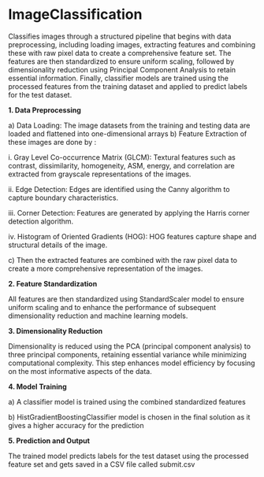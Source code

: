 # ImageClassification

Classifies images through a structured pipeline that begins with data preprocessing, including loading images, extracting features and combining these with raw pixel data to create a comprehensive feature set. The features are then standardized to ensure uniform scaling, followed by dimensionality reduction using Principal Component Analysis to retain essential information. Finally, classifier models are trained using the processed features from the training dataset and applied to predict labels for the test dataset.

**1. Data Preprocessing**
   
a) Data Loading: The image datasets from the training and testing data are loaded and flattened into one-dimensional arrays
b) Feature Extraction of these images are done by : 

i. Gray Level Co-occurrence Matrix (GLCM): Textural features such as contrast, dissimilarity, homogeneity, ASM, energy, and correlation are extracted from grayscale representations of the images.

ii. Edge Detection: Edges are identified using the Canny algorithm to capture boundary characteristics.

iii. Corner Detection: Features are generated by applying the Harris corner detection algorithm.

iv. Histogram of Oriented Gradients (HOG): HOG features capture shape and structural details of the image.

c) Then the extracted features are combined with the raw pixel data to create a more comprehensive representation of the images.
 
**2. Feature Standardization**
   
All features are then standardized using StandardScaler model to ensure uniform scaling and to enhance the performance of subsequent dimensionality reduction and machine learning models.
 
**3. Dimensionality Reduction**
   
Dimensionality is reduced using the PCA (principal component analysis) to three principal components, retaining essential variance while minimizing computational complexity. This step enhances model efficiency by focusing on the most informative aspects of the data.
 
**4. Model Training**
   
a) A classifier model is trained using the combined standardized features 

b) HistGradientBoostingClassifier model is chosen in the final solution as it gives a higher accuracy for the prediction

**5. Prediction and Output**
   
The trained model predicts labels for the test dataset using the processed feature set and gets saved in a CSV file called submit.csv 
 
